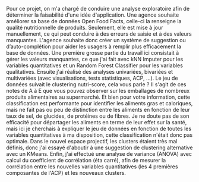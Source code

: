 Pour ce projet, on m'a chargé de conduire une analyse exploratoire afin de déterminer la faisabilité d'une idée d'application. Une agence souhaite améliorer sa base de données Open Food Facts, celle-ci la renseigne la qualité nutritionnelle de produits. Seulement, elle est mise à jour manuellement, ce qui peut conduire à des erreurs de saisie et à des valeurs manquantes. L'agence souhaite donc créer un système de suggestion ou d’auto-complétion pour aider les usagers à remplir plus efficacement la base de données. Une première grosse partie du travail ici consistait à gérer les valeurs manquantes, ce que j'ai fait avec kNN Imputer pour les variables quantitatives et un Random Forest Classifier pour les variables qualitatives. Ensuite j'ai réalisé des analyses univariées, bivariées et multivariées (avec visualisations, tests statistiques, ACP, ...). Le jeu de données suivait le clustering nutri-score, cela vous parle ? Il s'agit de ces notes de A à E que vous pouvez observer sur les emballages de nombreux produits alimentaires au supermarché. Et bien pour votre information, cette classification est performante pour identifier les aliments gras et caloriques, mais ne fait pas ou peu de distinction entre les aliments en fonction de leur taux de sel, de glucides, de protéines ou de fibres. Je ne doute pas de son efficacité pour départager les aliments en terme de leur effet sur la santé, mais ici je cherchais à expliquer le jeu de données en fonction de toutes les variables quantitatives à ma disposition, cette classification n'était donc pas optimale. Dans le nouvel espace projectif, les clusters étaient très mal définis, donc j'ai essayé d'aboutir à une suggestion de clustering alternative avec un KMeans. Enfin, j'ai effectué une analyse de variance (ANOVA) avec calcul du coefficient de corrélation (éta carré), afin de mesurer la corrélation entre les nouvelles variables quantitatives (les 4 premières composantes de l'ACP) et les nouveaux clusters.
